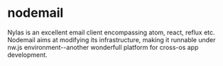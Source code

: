 # nodemail
Nylas is an excellent email client encompassing atom, react, reflux etc.
Nodemail aims at modifying its infrastructure, making it runnable under nw.js
environment--another wonderfull platform for cross-os app development. 
